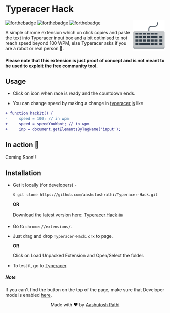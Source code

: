 # Typeracer Hack

[<img src="img/icon-128x128.png" align="right" width="100">](https://github.com/aashutoshrathi/Insta-Downloader-Extension)

[![forthebadge](http://forthebadge.com/images/badges/built-with-love.svg)](http://forthebadge.com)
[![forthebadge](http://forthebadge.com/images/badges/uses-js.svg)](http://forthebadge.com)
[![forthebadge](http://forthebadge.com/images/badges/makes-people-smile.svg)](http://forthebadge.com)

A simple chrome extension which on click copies and paste the text into Typeracer input box and a bit optimised to not reach speed beyond 100 WPM, else Typeracer asks if you are a robot or real person :tada:.


#### Please note that this extension is just proof of concept and is not meant to be used to exploit the free community tool.


## Usage

- Click on icon when race is ready and the countdown ends.

- You can change speed by making a change in [typeracer.js](typeracer.js) like
```diff
+ function hackIt() {
-	  speed = 100; // in wpm
+	  speed = speedYouWant; // in wpm
+	  inp = document.getElementsByTagName('input');
```

## In action :movie_camera:

Coming Soon!!


## Installation

 - Get it locally (for developers) - 
   ```sh
   $ git clone https://github.com/aashutoshrathi/Typeracer-Hack.git
   ```

   **OR** 

   Download the latest version here: [Typeracer Hack 🖮](https://github.com/aashutoshrathi/Typeracer-Hack/archive/master.zip)

 - Go to `chrome://extensions/`.
 - Just drag and drop `Typeracer-Hack.crx` to page.
   
   **OR**

   Click on Load Unpacked Extension and Open/Select the folder.
 - To test it, go to [Typeracer](http://play.typeracer.com/).


##### Note

If you can't find the button on the top of the page, make sure that Developer mode is enabled [here](https://developer.chrome.com/extensions/faq#faq-dev-01).


<p align="center"> Made with ❤ by <a href="https://github.com/aashutoshrathi">Aashutosh Rathi</a></p>